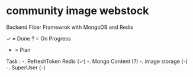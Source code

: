 # community image webstock
Backend Fiber Framewrok with MongoDB and Redis

✓ = Done
? = On Progress
- = Plan

Task : 
-. RefreshToken Redis   (✓)
-. Mongo Content        (?)
-. image storage        (-)
-. SuperUser            (-)

